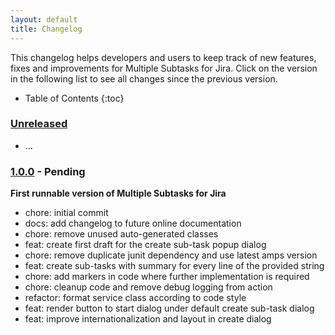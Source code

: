```yaml
---
layout: default
title: Changelog
---
```


This changelog helps developers and users to keep track of new features, fixes and improvements for Multiple Subtasks for Jira.
Click on the version in the following list to see all changes since the previous version.

* Table of Contents
{:toc}

### [Unreleased]

* ...

### [1.0.0] - Pending

**First runnable version of Multiple Subtasks for Jira**

* chore: initial commit
* docs: add changelog to future online documentation
* chore: remove unused auto-generated classes
* feat: create first draft for the create sub-task popup dialog
* chore: remove duplicate junit dependency and use latest amps version
* feat: create sub-tasks with summary for every line of the provided string
* chore: add markers in code where further implementation is required
* chore: cleanup code and remove debug logging from action
* refactor: format service class according to code style
* feat: render button to start dialog under default create sub-task dialog
* feat: improve internationalization and layout in create dialog

[Unreleased]: https://github.com/codescape/jira-multiple-subtasks/compare/1.0.0...HEAD
[1.0.0]: https://github.com/codescape/jira-multiple-subtasks/tree/1.0.0
